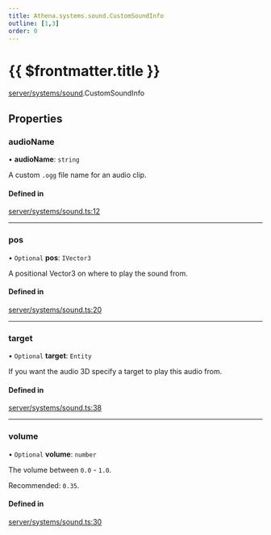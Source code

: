 ```yaml
---
title: Athena.systems.sound.CustomSoundInfo
outline: [1,3]
order: 0
---
```


# {{ $frontmatter.title }}


[server/systems/sound](../modules/server_systems_sound.md).CustomSoundInfo

## Properties

### audioName

• **audioName**: `string`

A custom `.ogg` file name for an audio clip.

#### Defined in

[server/systems/sound.ts:12](https://github.com/Stuyk/altv-athena/blob/84a2fd9/src/core/server/systems/sound.ts#L12)

___

### pos

• `Optional` **pos**: `IVector3`

A positional Vector3 on where to play the sound from.

#### Defined in

[server/systems/sound.ts:20](https://github.com/Stuyk/altv-athena/blob/84a2fd9/src/core/server/systems/sound.ts#L20)

___

### target

• `Optional` **target**: `Entity`

If you want the audio 3D specify a target to play this audio from.

#### Defined in

[server/systems/sound.ts:38](https://github.com/Stuyk/altv-athena/blob/84a2fd9/src/core/server/systems/sound.ts#L38)

___

### volume

• `Optional` **volume**: `number`

The volume between `0.0` - `1.0`.

Recommended: `0.35`.

#### Defined in

[server/systems/sound.ts:30](https://github.com/Stuyk/altv-athena/blob/84a2fd9/src/core/server/systems/sound.ts#L30)
